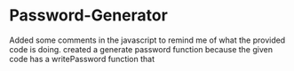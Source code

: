 # Password-Generator
Added some comments in the javascript to remind me of what the provided code is doing.
created a generate password function because the given code has a writePassword function that 